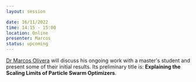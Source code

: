 ```yaml
---
layout: session

date: 16/11/2022
time: 14:15 - 15:00
location: Online
presenter: Marcos
status: upcoming
---
```

[Dr Marcos Olivera](https://computerscience.exeter.ac.uk/staff/mao213) will
discuss his ongoing work with a master's student and present some of their
initial results. Its preliminary title is:
**Explaining the Scaling Limits of Particle Swarm Optimizers**.
